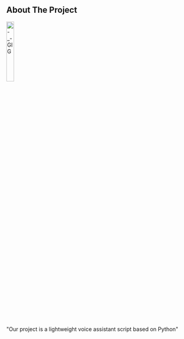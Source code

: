## About The Project

<div>
  <img src="https://github.com/salimizel/Voice-Assistance/blob/master/Happy.gif" alt="-_- GIG" style="width: 20%;">
  <p>"Our project is a lightweight voice assistant script based on Python"</p>
</div>
